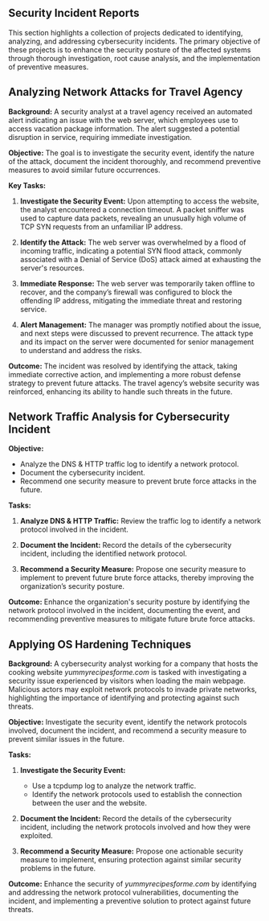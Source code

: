 ## Security Incident Reports
This section highlights a collection of projects dedicated to identifying, analyzing, and addressing cybersecurity incidents. The primary objective of these projects is to enhance the security posture of the affected systems through thorough investigation, root cause analysis, and the implementation of preventive measures.

## Analyzing Network Attacks for Travel Agency
**Background:** A security analyst at a travel agency received an automated alert indicating an issue with the web server, which employees use to access vacation package information. The alert suggested a potential disruption in service, requiring immediate investigation.

**Objective:**
The goal is to investigate the security event, identify the nature of the attack, document the incident thoroughly, and recommend preventive measures to avoid similar future occurrences.

**Key Tasks:**
1. **Investigate the Security Event:**
Upon attempting to access the website, the analyst encountered a connection timeout. A packet sniffer was used to capture data packets, revealing an unusually high volume of TCP SYN requests from an unfamiliar IP address.

2. **Identify the Attack:**
The web server was overwhelmed by a flood of incoming traffic, indicating a potential SYN flood attack, commonly associated with a Denial of Service (DoS) attack aimed at exhausting the server's resources.

3. **Immediate Response:**
The web server was temporarily taken offline to recover, and the company’s firewall was configured to block the offending IP address, mitigating the immediate threat and restoring service.

4. **Alert Management:**
The manager was promptly notified about the issue, and next steps were discussed to prevent recurrence. The attack type and its impact on the server were documented for senior management to understand and address the risks.

**Outcome:**
The incident was resolved by identifying the attack, taking immediate corrective action, and implementing a more robust defense strategy to prevent future attacks. The travel agency’s website security was reinforced, enhancing its ability to handle such threats in the future.

## Network Traffic Analysis for Cybersecurity Incident

**Objective:**
  - Analyze the DNS & HTTP traffic log to identify a network protocol.
  - Document the cybersecurity incident.
  - Recommend one security measure to prevent brute force attacks in the future.

**Tasks:**
1. **Analyze DNS & HTTP Traffic:** Review the traffic log to identify a network protocol involved in the incident.
   
2. **Document the Incident:** Record the details of the cybersecurity incident, including the identified network protocol.
   
3. **Recommend a Security Measure:** Propose one security measure to implement to prevent future brute force attacks, thereby improving the organization’s security posture.

**Outcome:** Enhance the organization's security posture by identifying the network protocol involved in the incident, documenting the event, and recommending preventive measures to mitigate future brute force attacks.

## Applying OS Hardening Techniques
**Background:** A cybersecurity analyst working for a company that hosts the cooking website *yummyrecipesforme.com* is tasked with investigating a security issue experienced by visitors when loading the main webpage. Malicious actors may exploit network protocols to invade private networks, highlighting the importance of identifying and protecting against such threats.

**Objective:** Investigate the security event, identify the network protocols involved, document the incident, and recommend a security measure to prevent similar issues in the future.

**Tasks:**

1. **Investigate the Security Event:**
    - Use a tcpdump log to analyze the network traffic.
    - Identify the network protocols used to establish the connection between the user and the website.

2. **Document the Incident:** Record the details of the cybersecurity incident, including the network protocols involved and how they were exploited.

3. **Recommend a Security Measure:** Propose one actionable security measure to implement, ensuring protection against similar security problems in the future.

**Outcome:** Enhance the security of *yummyrecipesforme.com* by identifying and addressing the network protocol vulnerabilities, documenting the incident, and implementing a preventive solution to protect against future threats.

